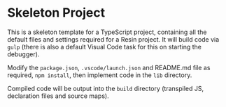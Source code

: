 # Skeleton Project

This is a skeleton template for a TypeScript project, containing all the default files and settings required for a Resin project. It will build code via `gulp` (there is also a default Visual Code task for this on starting the debugger).

Modify the `package.json`, `.vscode/launch.json` and README.md file as required, `npm install`, then implement code in the `lib` directory.

Compiled code will be output into the `build` directory (transpiled JS, declaration files and source maps).
